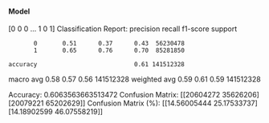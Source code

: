 #### Model
[0 0 0 ... 1 0 1]
Classification Report:
              precision    recall  f1-score   support

           0       0.51      0.37      0.43  56230478
           1       0.65      0.76      0.70  85281850

    accuracy                           0.61 141512328
   macro avg       0.58      0.57      0.56 141512328
weighted avg       0.59      0.61      0.59 141512328

Accuracy: 0.6063563663513472
Confusion Matrix:
[[20604272 35626206]
 [20079221 65202629]]
Confusion Matrix (%):
[[14.56005444 25.17533737]
 [14.18902599 46.07558219]]
